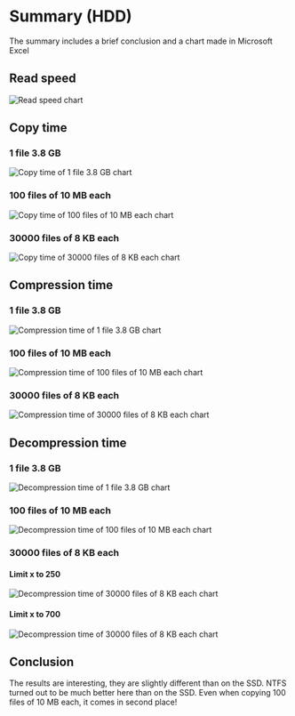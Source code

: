 # Summary (HDD)
The summary includes a brief conclusion and a chart made in Microsoft Excel

## Read speed
![Read speed chart](./charts/read_speed.png)

## Copy time

### 1 file 3.8 GB
![Copy time of 1 file 3.8 GB chart](./charts/copy_time_of_1_file_3_8_GB.png)

### 100 files of 10 MB each
![Copy time of 100 files of 10 MB each chart](./charts/copy_time_of_100_files_of_10_MB_each.png)

### 30000 files of 8 KB each
![Copy time of 30000 files of 8 KB each chart](./charts/copy_time_of_30000_files_of_8_KB_each.png)

## Compression time

### 1 file 3.8 GB
![Compression time of 1 file 3.8 GB chart](./charts/compression_time_of_one_file_3_8_GB.png)

### 100 files of 10 MB each
![Compression time of 100 files of 10 MB each chart](./charts/compression_time_of_100_files_of_10_MB_each.png)

### 30000 files of 8 KB each
![Compression time of 30000 files of 8 KB each chart](./charts/copy_time_of_30000_files_of_8_KB_each.png)

## Decompression time

### 1 file 3.8 GB
![Decompression time of 1 file 3.8 GB chart](./charts/decompression_time_1_file_3_8_GB.png)

### 100 files of 10 MB each
![Decompression time of 100 files of 10 MB each chart](./charts/decompression_time_of_100_files_of_10_MB_each.png)

### 30000 files of 8 KB each

#### Limit x to 250
![Decompression time of 30000 files of 8 KB each chart](./charts/decompression_time_of_30000_files_of_8_KB_each_limited_x_to_250.png)

#### Limit x to 700
![Decompression time of 30000 files of 8 KB each chart](./charts/decompression_time_of_30000_files_of_8_KB_each_limited_x_to_1000.png)

## Conclusion
The results are interesting, they are slightly different than on the SSD. NTFS turned out to be much better here than on the SSD. Even when copying 100 files of 10 MB each, it comes in second place!